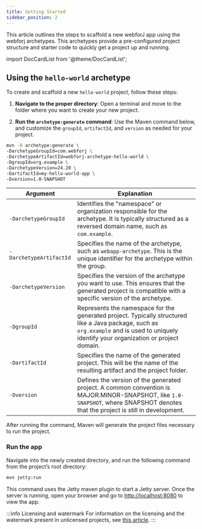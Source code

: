 ```yaml
---
title: Getting Started
sidebar_position: 2
---
```


This article outlines the steps to scaffold a new webforJ app using the webforj archetypes. This archetypes provide a pre-configured project structure and starter code to quickly get a project up and running.

<!-- vale off -->
import DocCardList from '@theme/DocCardList';

<!-- vale on -->


## Using the `hello-world` archetype

To create and scaffold a new `hello-world` project, follow these steps:

1) **Navigate to the proper directory**:
Open a terminal and move to the folder where you want to create your new project.

2) **Run the `archetype:generate` command**:
Use the Maven command below, and customize the `groupId`, `artifactId`, and `version` as needed for your project.

```bash
mvn -B archetype:generate \
-DarchetypeGroupId=com.webforj \
-DarchetypeArtifactId=webforj-archetype-hello-world \
-DgroupId=org.example \
-DarchetypeVersion=24.20 \
-DartifactId=my-hello-world-app \
-Dversion=1.0-SNAPSHOT
```

| Argument             | Explanation                                                                 |
|----------------------|-----------------------------------------------------------------------------|
| `-DarchetypeGroupId` | Identifies the "namespace" or organization responsible for the archetype. It is typically structured as a reversed domain name, such as `com.example`.|
| `-DarchetypeArtifactId` | Specifies the name of the archetype, such as `webapp-archetype`. This is the unique identifier for the archetype within the group.|
| `-DarchetypeVersion` | Specifies the version of the archetype you want to use. This ensures that the generated project is compatible with a specific version of the archetype.|
| `-DgroupId`          | Represents the namespace for the generated project. Typically structured like a Java package, such as `org.example` and is used to uniquely identify your organization or project domain.|
| `-DartifactId`       | Specifies the name of the generated project. This will be the name of the resulting artifact and the project folder.|
| `-Dversion`          | Defines the version of the generated project. A common convention is MAJOR.MINOR-SNAPSHOT, like `1.0-SNAPSHOT`, where SNAPSHOT denotes that the project is still in development.|


After running the command, Maven will generate the project files necessary to run the project.

### Run the app

Navigate into the newly created directory, and run the following command from the project’s root directory:

```bash
mvn jetty:run
```

This command uses the Jetty maven plugin to start a Jetty server. Once the server is running, open your browser and go to [http://localhost:8080](http://localhost:8080) to view the app.

:::info Licensing and watermark
For information on the licensing and the watermark present in unlicensed projects, see [this article](../configuration/licensing-and-watermark).
:::